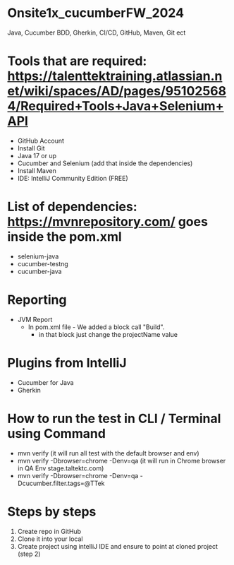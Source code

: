 # Onsite1x_cucumberFW_2024
Java, Cucumber BDD, Gherkin, CI/CD, GitHub, Maven, Git ect

# Tools that are required: https://talenttektraining.atlassian.net/wiki/spaces/AD/pages/951025684/Required+Tools+Java+Selenium+API
- GitHub Account
- Install Git
- Java 17 or up
- Cucumber and Selenium (add that inside the dependencies)
- Install Maven
- IDE: IntelliJ Community Edition (FREE)

# List of dependencies: https://mvnrepository.com/ goes inside the pom.xml
- selenium-java
- cucumber-testng
- cucumber-java

# Reporting
- JVM Report
  - In pom.xml file - We added a block call "Build". 
    - in that block just change the projectName value 

# Plugins from IntelliJ
- Cucumber for Java
- Gherkin

# How to run the test in CLI / Terminal using Command
- mvn verify (it will run all test with the default browser and env)
- mvn verify -Dbrowser=chrome -Denv=qa (it will run in Chrome browser in QA Env stage.taltektc.com)
- mvn verify -Dbrowser=chrome -Denv=qa -Dcucumber.filter.tags=@TTek


# Steps by steps
1. Create repo in GitHub
2. Clone it into your local
3. Create project using intelliJ IDE and ensure to point at cloned project (step 2)